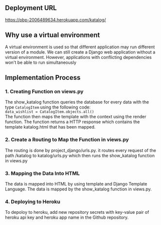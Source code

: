 ## Deployment URL
https://pbp-2006489634.herokuapp.com/katalog/



## Why use a virtual environment

A virtual environment is used so that different application may run different version of a module. We can still create a Django web application without a virtual environment. However, applications with conflicting dependencies won't be able to run simultaneously

## Implementation Process

### 1. Creating Function on views.py

The show_katalog function queries the database for every data with the type `CatalogItem` using the following code:  
`data_wishlist = CatalogItem.objects.all()`  
The function then maps the template with the context using the render function. The function returns a HTTP response which contains the template katalog.html that has been mapped.


### 2. Create a Routing to Map the Function in views.py

The routing is done by project_django/urls.py. it routes every request of the path /katalog to katalog/urls.py which then runs the show_katalog function in views.py

### 3. Mapping the Data Into HTML

The data is mapped into HTML by using template and Django Template Language. The data is mapped by the show_katalog function in views.py.

### 4. Deploying to Heroku
To depoloy to heroku, add new repository secrets with key-value pair of heroku api key and heroku app name in the Github repository.